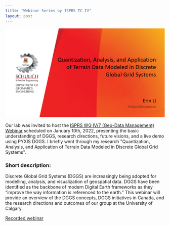 ```yaml
---
title: "Webinar Series by ISPRS TC IV"
layout: post
---
```


![COVER_PAGE](/assets/img/20220110/cover.png)

Our lab was invited to host the [ISPRS WG IV/7 (Geo-Data Management) Webinar](https://www.isprs.org/news/announcements/details.aspx?ID=271) scheduled on January 10th, 2022, presenting the basic understanding of DGGS, research directions, future visions, and a live demo using PYXIS DGGS. I briefly went through my research "Quantization, Analysis, and Application of Terrain Data Modeled in Discrete Global Grid Systems".

### Short description:
Discrete Global Grid Systems (DGGS) are increasingly being adopted for modelling, analysis, and visualization of geospatial data. DGGS have been identified as the backbone of modern Digital Earth frameworks as they “improve the way information is referenced to the earth.” This webinar will provide an overview of the DGGS concepts, DGGS initiatives in Canada, and the research directions and outcomes of our group at the University of Calgary.

[Recorded webinar](https://www.youtube.com/watch?v=FWGl4lSrIyA)
